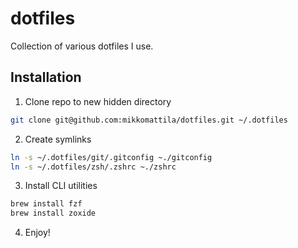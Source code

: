 # dotfiles

Collection of various dotfiles I use.

## Installation

1. Clone repo to new hidden directory

```bash
git clone git@github.com:mikkomattila/dotfiles.git ~/.dotfiles
```

2. Create symlinks

```bash
ln -s ~/.dotfiles/git/.gitconfig ~./gitconfig
ln -s ~/.dotfiles/zsh/.zshrc ~./zshrc
```

3. Install CLI utilities

```bash
brew install fzf
brew install zoxide
```

4. Enjoy!
